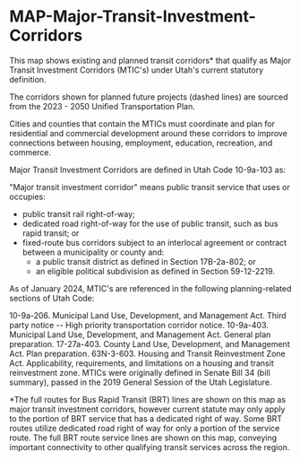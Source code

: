 # MAP-Major-Transit-Investment-Corridors

This map shows existing and planned transit corridors* that qualify as Major Transit Investment Corridors (MTIC's) under Utah's current statutory definition.

The corridors shown for planned future projects (dashed lines) are sourced from the 2023 - 2050 Unified Transportation Plan.

Cities and counties that contain the MTICs must coordinate and plan for residential and commercial development around these corridors to improve connections between housing, employment, education, recreation, and commerce.

Major Transit Investment Corridors are defined in Utah Code 10-9a-103 as:

"Major transit investment corridor" means public transit service that uses or occupies:

- public transit rail right-of-way;
- dedicated road right-of-way for the use of public transit, such as bus rapid transit; or
- fixed-route bus corridors subject to an interlocal agreement or contract between a municipality or county and:
  - a public transit district as defined in Section 17B-2a-802; or
  - an eligible political subdivision as defined in Section 59-12-2219.

As of January 2024, MTIC's are referenced in the following planning-related sections of Utah Code:

10-9a-206. Municipal Land Use, Development, and Management Act. Third party notice -- High priority transportation corridor notice.
10-9a-403. Municipal Land Use, Development, and Management Act. General plan preparation.
17-27a-403. County Land Use, Development, and Management Act. Plan preparation.
63N-3-603. Housing and Transit Reinvestment Zone Act. Applicability, requirements, and limitations on a housing and transit reinvestment zone.
MTICs were originally defined in Senate Bill 34 (bill summary), passed in the 2019 General Session of the Utah Legislature.

*The full routes for Bus Rapid Transit (BRT) lines are shown on this map as major transit investment corridors, however current statute may only apply to the portion of BRT service that has a dedicated right of way. Some BRT routes utilize dedicated road right of way for only a portion of the service route. The full BRT route service lines are shown on this map, conveying important connectivity to other qualifying transit services across the region.
